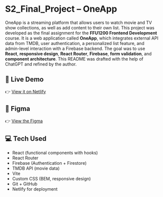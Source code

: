 # S2_Final_Project – OneApp

OneApp is a streaming platform that allows users to watch movie and TV show collections, as well as add content to their own list.
This project was developed as the final assignment for the **FFU1200 Frontend Development** course. It is a web application called **OneApp**, which integrates external API data from TMDB, user authentication, a personalized list feature, and admin-level interaction with a Firebase backend. The goal was to use **React**, **responsive design**, **React Router**, **Firebase**, **form validation**, and **component architecture**. This README was drafted with the help of ChatGPT and refined by the author.

## 🚀 **Live Demo**

👉 [View it on Netlify](https://s2-final-project.netlify.app/)

## 🎨 **Figma**

👉 [View the Figma](https://www.figma.com/design/8WQSTxmoGdo412pfOrVpXB/OneApp?node-id=29-2&p=f&t=tqTzJIHP1hUOKKOu-0)

## 💻 **Tech Used**

- React (functional components with hooks)
- React Router
- Firebase (Authentication + Firestore)
- TMDB API (movie data)
- Vite
- Custom CSS (BEM, responsive design)
- Git + GitHub
- Netlify for deployment
